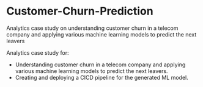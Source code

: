 # Customer-Churn-Prediction
Analytics case study on understanding customer churn in a telecom company and applying various machine learning models to predict the next leavers

Analytics case study for:

- Understanding customer churn in a telecom company and applying various machine learning models to predict the next leavers.
- Creating and deploying a CICD pipeline for the generated ML model.

